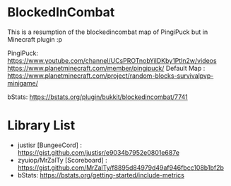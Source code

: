 # BlockedInCombat
This is a resumption of the blockedincombat map of PingiPuck but in Minecraft plugin :p

PingiPuck: https://www.youtube.com/channel/UCsPROTnobYilDKby1Ptln2w/videos
https://www.planetminecraft.com/member/pingipuck/
Default Map : https://www.planetminecraft.com/project/random-blocks-survivalpvp-minigame/

bStats: https://bstats.org/plugin/bukkit/blockedincombat/7741

# Library List
  - justisr [BungeeCord] : https://gist.github.com/justisr/e9034b7952e0801e687e
  - zyuiop/MrZalTy [Scoreboard] : https://gist.github.com/MrZalTy/f8895d84979d49af946fbcc108b1bf2b
  - bStats: https://bstats.org/getting-started/include-metrics
